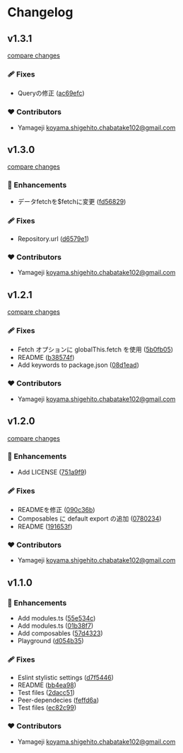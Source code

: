 # Changelog


## v1.3.1

[compare changes](https://github.com/yamageji/nuxt-newt/compare/v1.3.0...v1.3.1)

### 🩹 Fixes

- Queryの修正 ([ac69efc](https://github.com/yamageji/nuxt-newt/commit/ac69efc))

### ❤️ Contributors

- Yamageji <koyama.shigehito.chabatake102@gmail.com>

## v1.3.0

[compare changes](https://github.com/yamageji/nuxt-newt/compare/v1.2.1...v1.3.0)

### 🚀 Enhancements

- データfetchを$fetchに変更 ([fd56829](https://github.com/yamageji/nuxt-newt/commit/fd56829))

### 🩹 Fixes

- Repository.url ([d6579e1](https://github.com/yamageji/nuxt-newt/commit/d6579e1))

### ❤️ Contributors

- Yamageji <koyama.shigehito.chabatake102@gmail.com>

## v1.2.1

[compare changes](https://github.com/yamageji/nuxt-newt/compare/v1.2.0...v1.2.1)

### 🩹 Fixes

- Fetch オプションに globalThis.fetch を使用 ([5b0fb05](https://github.com/yamageji/nuxt-newt/commit/5b0fb05))
- README ([b38574f](https://github.com/yamageji/nuxt-newt/commit/b38574f))
- Add keywords to package.json ([08d1ead](https://github.com/yamageji/nuxt-newt/commit/08d1ead))

### ❤️ Contributors

- Yamageji <koyama.shigehito.chabatake102@gmail.com>

## v1.2.0

[compare changes](https://github.com/yamageji/nuxt-newt/compare/v1.1.0...v1.2.0)

### 🚀 Enhancements

- Add LICENSE ([751a9f9](https://github.com/yamageji/nuxt-newt/commit/751a9f9))

### 🩹 Fixes

- READMEを修正 ([090c36b](https://github.com/yamageji/nuxt-newt/commit/090c36b))
- Composables に default export の追加 ([0780234](https://github.com/yamageji/nuxt-newt/commit/0780234))
- README ([191653f](https://github.com/yamageji/nuxt-newt/commit/191653f))

### ❤️ Contributors

- Yamageji <koyama.shigehito.chabatake102@gmail.com>

## v1.1.0


### 🚀 Enhancements

- Add modules.ts ([55e534c](https://github.com/yamageji/nuxt-newt/commit/55e534c))
- Add modules.ts ([01b38f7](https://github.com/yamageji/nuxt-newt/commit/01b38f7))
- Add composables ([57d4323](https://github.com/yamageji/nuxt-newt/commit/57d4323))
- Playground ([d054b35](https://github.com/yamageji/nuxt-newt/commit/d054b35))

### 🩹 Fixes

- Eslint stylistic settings ([d7f5446](https://github.com/yamageji/nuxt-newt/commit/d7f5446))
- README ([bb4ea98](https://github.com/yamageji/nuxt-newt/commit/bb4ea98))
- Test files ([2dacc51](https://github.com/yamageji/nuxt-newt/commit/2dacc51))
- Peer-dependecies ([feffd6a](https://github.com/yamageji/nuxt-newt/commit/feffd6a))
- Test files ([ec82c99](https://github.com/yamageji/nuxt-newt/commit/ec82c99))

### ❤️ Contributors

- Yamageji <koyama.shigehito.chabatake102@gmail.com>


